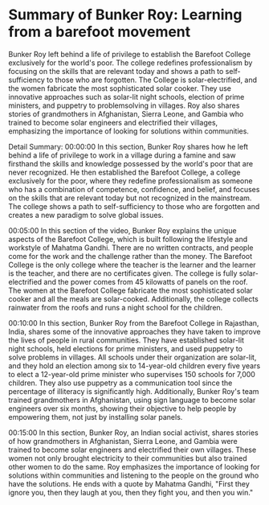 # Summary of Bunker Roy: Learning from a barefoot movement

Bunker Roy left behind a life of privilege to establish the Barefoot College exclusively for the world's poor. The college redefines professionalism by focusing on the skills that are relevant today and shows a path to self-sufficiency to those who are forgotten. The College is solar-electrified, and the women fabricate the most sophisticated solar cooker. They use innovative approaches such as solar-lit night schools, election of prime ministers, and puppetry to problemsolving in villages. Roy also shares stories of grandmothers in Afghanistan, Sierra Leone, and Gambia who trained to become solar engineers and electrified their villages, emphasizing the importance of looking for solutions within communities.

Detail Summary: 
00:00:00
In this section, Bunker Roy shares how he left behind a life of privilege to work in a village during a famine and saw firsthand the skills and knowledge possessed by the world's poor that are never recognized. He then established the Barefoot College, a college exclusively for the poor, where they redefine professionalism as someone who has a combination of competence, confidence, and belief, and focuses on the skills that are relevant today but not recognized in the mainstream. The college shows a path to self-sufficiency to those who are forgotten and creates a new paradigm to solve global issues.

00:05:00
In this section of the video, Bunker Roy explains the unique aspects of the Barefoot College, which is built following the lifestyle and workstyle of Mahatma Gandhi. There are no written contracts, and people come for the work and the challenge rather than the money. The Barefoot College is the only college where the teacher is the learner and the learner is the teacher, and there are no certificates given. The college is fully solar-electrified and the power comes from 45 kilowatts of panels on the roof. The women at the Barefoot College fabricate the most sophisticated solar cooker and all the meals are solar-cooked. Additionally, the college collects rainwater from the roofs and runs a night school for the children.

00:10:00
In this section, Bunker Roy from the Barefoot College in Rajasthan, India, shares some of the innovative approaches they have taken to improve the lives of people in rural communities. They have established solar-lit night schools, held elections for prime ministers, and used puppetry to solve problems in villages. All schools under their organization are solar-lit, and they hold an election among six to 14-year-old children every five years to elect a 12-year-old prime minister who supervises 150 schools for 7,000 children. They also use puppetry as a communication tool since the percentage of illiteracy is significantly high. Additionally, Bunker Roy's team trained grandmothers in Afghanistan, using sign language to become solar engineers over six months, showing their objective to help people by empowering them, not just by installing solar panels.

00:15:00
In this section, Bunker Roy, an Indian social activist, shares stories of how grandmothers in Afghanistan, Sierra Leone, and Gambia were trained to become solar engineers and electrified their own villages. These women not only brought electricity to their communities but also trained other women to do the same. Roy emphasizes the importance of looking for solutions within communities and listening to the people on the ground who have the solutions. He ends with a quote by Mahatma Gandhi, "First they ignore you, then they laugh at you, then they fight you, and then you win."

